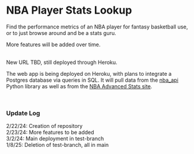 <h1>NBA Player Stats Lookup</h1>

Find the performance metrics of an NBA player for fantasy basketball use,
or to just browse around and be a stats guru. 

More features will be added over time. 

<br>
New URL TBD, still deployed through Heroku.
<br>

The web app is being deployed on Heroku, with plans to integrate a 
Postgres database via queries in SQL. It will pull data from the 
[nba_api](https://github.com/swar/nba_api) Python library as well as 
from the [NBA Advanced Stats site](https://www.nba.com/stats). 


<br>
<h3>Update Log</h3> 

2/22/24: Creation of repository <br>
2/23/24: More features to be added <br>
3/2/24: Main deployment in test-branch <br>
1/8/25: Deletion of test-branch, all in main <br>


